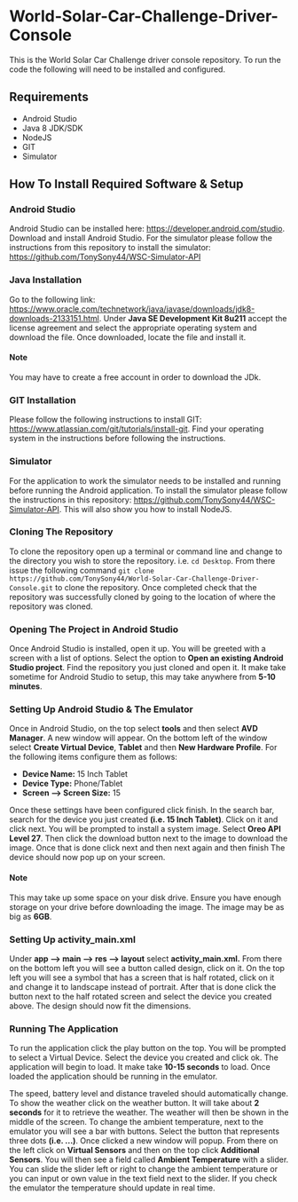# World-Solar-Car-Challenge-Driver-Console
This is the World Solar Car Challenge driver console repository. To run the code the following will need to be installed and configured.

## Requirements
- Android Studio
- Java 8 JDK/SDK
- NodeJS
- GIT
- Simulator

## How To Install Required Software & Setup

### Android Studio
Android Studio can be installed here: https://developer.android.com/studio. Download and install Android Studio.
For the simulator please follow the instructions from this repository to install the simulator: https://github.com/TonySony44/WSC-Simulator-API

### Java Installation
Go to the following link: https://www.oracle.com/technetwork/java/javase/downloads/jdk8-downloads-2133151.html. Under __Java SE Development Kit 8u211__ accept the license agreement and select the appropriate operating system and download the file. Once downloaded, locate the file and install it.

#### Note
You may have to create a free account in order to download the JDk.

### GIT Installation
Please follow the following instructions to install GIT: https://www.atlassian.com/git/tutorials/install-git.
Find your operating system in the instructions before following the instructions.

### Simulator
For the application to work the simulator needs to be installed and running before running the Android application. To install the simulator please follow the instructions in this repository: https://github.com/TonySony44/WSC-Simulator-API. This will also show you how to install NodeJS.

### Cloning The Repository
To clone the repository open up a terminal or command line and change to the directory you wish to store the repository. i.e. `cd Desktop`. From there issue the following command `git clone https://github.com/TonySony44/World-Solar-Car-Challenge-Driver-Console.git` to clone the repository. Once completed check that the repository was successfully cloned by going to the location of where the repository was cloned.

### Opening The Project in Android Studio
Once Android Studio is installed, open it up. You will be greeted with a screen with a list of options. Select the option to __Open an existing Android Studio project__.
Find the repository you just cloned and open it. It make take sometime for Android Studio to setup, this may take anywhere from __5-10 minutes__.

### Setting Up Android Studio & The Emulator
Once in Android Studio, on the top select __tools__ and then select __AVD Manager__. A new window will appear. On the bottom left of the window select __Create Virtual Device__, __Tablet__ and then __New Hardware Profile__. For the following items configure them as follows:
- __Device Name:__ 15 Inch Tablet
- __Device Type:__ Phone/Tablet
- __Screen --> Screen Size:__ 15

Once these settings have been configured click finish. In the search bar, search for the device you just created __(i.e. 15 Inch Tablet)__. Click on it and click next. You will be prompted to install a system image. Select __Oreo API Level 27__. Then click the download button next to the image to download the image. Once that is done click next and then next again and then finish The device should now pop up on your screen.

#### Note
This may take up some space on your disk drive. Ensure you have enough storage on your drive before downloading the image. The image may be as big as __6GB__.

### Setting Up activity_main.xml
Under __app --> main --> res --> layout__ select __activity_main.xml.__ From there on the bottom left you will see a button called design, click on it. On the top left you will see a symbol that has a screen that is half rotated, click on it and change it to landscape instead of portrait. After that is done click the button next to the half rotated screen and select the device you created above. The design should now fit the dimensions.

### Running The Application
To run the application click the play button on the top. You will be prompted to select a Virtual Device. Select the device you created and click ok. The application will begin to load. It make take __10-15 seconds__ to load. Once loaded the application should be running in the emulator.

The speed, battery level and distance traveled should automatically change. To show the weather click on the weather button. It will take about __2 seconds__ for it to retrieve the weather. The weather will then be shown in the middle of the screen. To change the ambient temperature, next to the emulator you will see a bar with buttons. Select the button that represents three dots __(i.e. ...)__. Once clicked a new window will popup. From there on the left click on __Virtual Sensors__ and then on the top click __Additional Sensors__. You will then see a field called __Ambient Temperature__ with a slider. You can slide the slider left or right to change the ambient temperature or you can input or own value in the text field next to the slider. If you check the emulator the temperature should update in real time.
